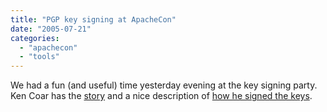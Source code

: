```yaml
---
title: "PGP key signing at ApacheCon"
date: "2005-07-21"
categories: 
  - "apachecon"
  - "tools"
---
```


We had a fun (and useful) time yesterday evening at the key signing party. Ken Coar has the [story](http://ken.coar.org/burrow/index.html?entry=1519;comments=true) and a nice description of [how he signed the keys](http://ken.coar.org/burrow/index.html?entry=1520;comments=true).
